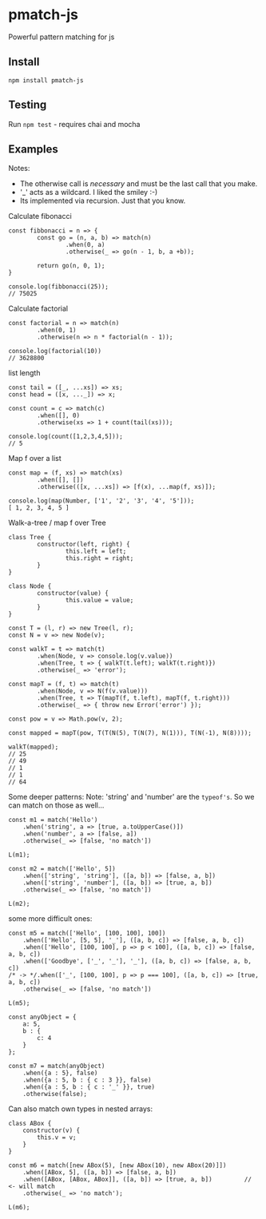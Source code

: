 # pmatch-js

Powerful pattern matching for js

## Install 

`npm install pmatch-js`

## Testing

Run `npm test` - requires chai and mocha

## Examples

Notes: 
* The otherwise call is *necessary* and must be the last call that you make. 
* '_' acts as a wildcard. I liked the smiley :-)
* Its implemented via recursion. Just that you know.

Calculate fibonacci
```
const fibbonacci = n => {
        const go = (n, a, b) => match(n)
                .when(0, a)
                .otherwise(_ => go(n - 1, b, a +b));

        return go(n, 0, 1);
}

console.log(fibbonacci(25));
// 75025
```
Calculate factorial
```
const factorial = n => match(n)
        .when(0, 1)
        .otherwise(n => n * factorial(n - 1));

console.log(factorial(10))
// 3628800
```
list length
```
const tail = ([_, ...xs]) => xs;
const head = ([x, ..._]) => x;

const count = c => match(c)
        .when([], 0)
        .otherwise(xs => 1 + count(tail(xs)));

console.log(count([1,2,3,4,5]));
// 5
```
Map f over a list
```
const map = (f, xs) => match(xs)
        .when([], [])
        .otherwise(([x, ...xs]) => [f(x), ...map(f, xs)]);

console.log(map(Number, ['1', '2', '3', '4', '5']));
[ 1, 2, 3, 4, 5 ]
```

Walk-a-tree / map f over Tree
```
class Tree {
        constructor(left, right) {
                this.left = left;
                this.right = right;
        }
}

class Node {
        constructor(value) {
                this.value = value;
        }
}

const T = (l, r) => new Tree(l, r);
const N = v => new Node(v);

const walkT = t => match(t)
        .when(Node, v => console.log(v.value))
        .when(Tree, t => { walkT(t.left); walkT(t.right)})
        .otherwise(_ => 'error');
        
const mapT = (f, t) => match(t)
        .when(Node, v => N(f(v.value)))
        .when(Tree, t => T(mapT(f, t.left), mapT(f, t.right)))
        .otherwise(_ => { throw new Error('error') });

const pow = v => Math.pow(v, 2);

const mapped = mapT(pow, T(T(N(5), T(N(7), N(1))), T(N(-1), N(8))));

walkT(mapped);
// 25
// 49
// 1
// 1
// 64
```

Some deeper patterns:
Note: 'string' and 'number' are the `typeof's`. So we can match on those as well...
```
const m1 = match('Hello')
	.when('string', a => [true, a.toUpperCase()])
	.when('number', a => [false, a])
	.otherwise(_ => [false, 'no match'])

L(m1);

const m2 = match(['Hello', 5])
	.when(['string', 'string'], ([a, b]) => [false, a, b])
	.when(['string', 'number'], ([a, b]) => [true, a, b])
	.otherwise(_ => [false, 'no match'])

L(m2);
```

some more difficult ones:
```
const m5 = match(['Hello', [100, 100], 100])
	.when(['Hello', [5, 5], '_'], ([a, b, c]) => [false, a, b, c])
	.when(['Hello', [100, 100], p => p < 100], ([a, b, c]) => [false, a, b, c])
	.when(['Goodbye', ['_', '_'], '_'], ([a, b, c]) => [false, a, b, c])
/* -> */.when(['_', [100, 100], p => p === 100], ([a, b, c]) => [true, a, b, c])
	.otherwise(_ => [false, 'no match'])

L(m5);

const anyObject = {
	a: 5,
	b : {
		c: 4
	}
};

const m7 = match(anyObject)
	.when({a : 5}, false)
	.when({a : 5, b : { c : 3 }}, false)
	.when({a : 5, b : { c : '_' }}, true)
	.otherwise(false);
```

Can also match own types in nested arrays:
```
class ABox {
	constructor(v) {
		this.v = v;
	}
}

const m6 = match([new ABox(5), [new ABox(10), new ABox(20)]])
	.when([ABox, 5], ([a, b]) => [false, a, b])
	.when([ABox, [ABox, ABox]], ([a, b]) => [true, a, b])         // <- will match
	.otherwise(_ => 'no match');

L(m6);
```
